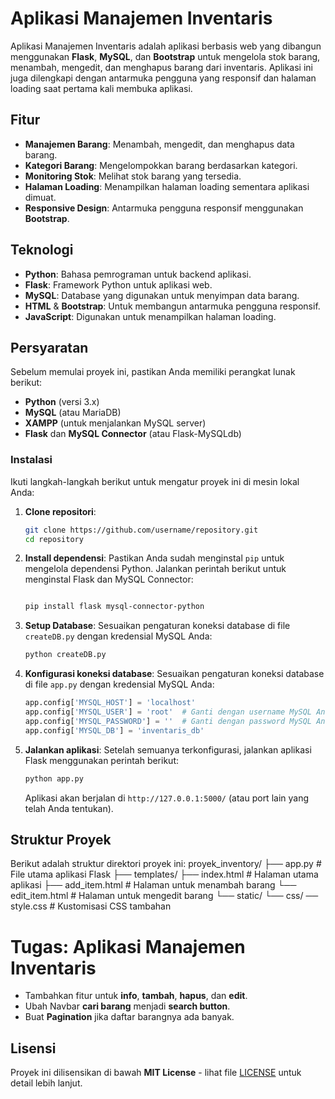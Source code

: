 # Aplikasi Manajemen Inventaris

Aplikasi Manajemen Inventaris adalah aplikasi berbasis web yang dibangun menggunakan **Flask**, **MySQL**, dan **Bootstrap** untuk mengelola stok barang, menambah, mengedit, dan menghapus barang dari inventaris. Aplikasi ini juga dilengkapi dengan antarmuka pengguna yang responsif dan halaman loading saat pertama kali membuka aplikasi.

## Fitur
- **Manajemen Barang**: Menambah, mengedit, dan menghapus data barang.
- **Kategori Barang**: Mengelompokkan barang berdasarkan kategori.
- **Monitoring Stok**: Melihat stok barang yang tersedia.
- **Halaman Loading**: Menampilkan halaman loading sementara aplikasi dimuat.
- **Responsive Design**: Antarmuka pengguna responsif menggunakan **Bootstrap**.

## Teknologi
- **Python**: Bahasa pemrograman untuk backend aplikasi.
- **Flask**: Framework Python untuk aplikasi web.
- **MySQL**: Database yang digunakan untuk menyimpan data barang.
- **HTML** & **Bootstrap**: Untuk membangun antarmuka pengguna responsif.
- **JavaScript**: Digunakan untuk menampilkan halaman loading.

## Persyaratan
Sebelum memulai proyek ini, pastikan Anda memiliki perangkat lunak berikut:
- **Python** (versi 3.x)
- **MySQL** (atau MariaDB)
- **XAMPP** (untuk menjalankan MySQL server)
- **Flask** dan **MySQL Connector** (atau Flask-MySQLdb)

### Instalasi
Ikuti langkah-langkah berikut untuk mengatur proyek ini di mesin lokal Anda:

1. **Clone repositori**:
    ```bash
    git clone https://github.com/username/repository.git
    cd repository
    ```

2. **Install dependensi**:
    Pastikan Anda sudah menginstal `pip` untuk mengelola dependensi Python. Jalankan perintah berikut untuk menginstal Flask dan MySQL Connector:
    ```bash

    pip install flask mysql-connector-python
    ```

3. **Setup Database**:
Sesuaikan pengaturan koneksi database di file `createDB.py` dengan kredensial MySQL Anda:
    ```bash
    python createDB.py
    ```

4. **Konfigurasi koneksi database**:
    Sesuaikan pengaturan koneksi database di file `app.py` dengan kredensial MySQL Anda:
    ```python
    app.config['MYSQL_HOST'] = 'localhost'
    app.config['MYSQL_USER'] = 'root'  # Ganti dengan username MySQL Anda
    app.config['MYSQL_PASSWORD'] = ''  # Ganti dengan password MySQL Anda
    app.config['MYSQL_DB'] = 'inventaris_db'
    ```

5. **Jalankan aplikasi**:
    Setelah semuanya terkonfigurasi, jalankan aplikasi Flask menggunakan perintah berikut:
    ```bash
    python app.py
    ```

    Aplikasi akan berjalan di `http://127.0.0.1:5000/` (atau port lain yang telah Anda tentukan).

## Struktur Proyek
Berikut adalah struktur direktori proyek ini:
proyek_inventory/ 
├── app.py # File utama aplikasi Flask 
├── templates/ 
    ├── index.html # Halaman utama aplikasi
    ├── add_item.html # Halaman untuk menambah barang
    └── edit_item.html # Halaman untuk mengedit barang 
└── static/ 
    └── css/ 
            ── style.css # Kustomisasi CSS tambahan

# Tugas: Aplikasi Manajemen Inventaris
- Tambahkan fitur untuk **info**, **tambah**, **hapus**, dan **edit**.
- Ubah Navbar **cari barang** menjadi **search button**.
- Buat **Pagination** jika daftar barangnya ada banyak.


## Lisensi
Proyek ini dilisensikan di bawah **MIT License** - lihat file [LICENSE](LICENSE) untuk detail lebih lanjut.
